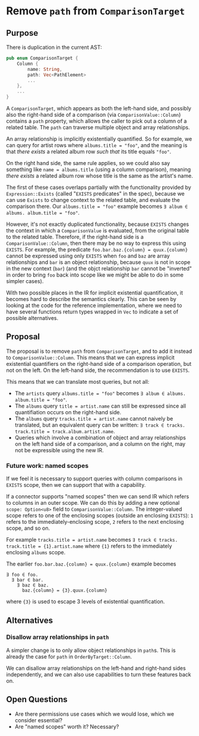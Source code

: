 # Remove `path` from `ComparisonTarget`

## Purpose

There is duplication in the current AST:

```rust
pub enum ComparisonTarget {
    Column {
        name: String,
        path: Vec<PathElement>
        ...
    },
    ...
}
```

A `ComparisonTarget`, which appears as both the left-hand side, and possibly also the right-hand side of a comparison (via `ComparisonValue::Column`) contains a `path` property, which allows the caller to pick out a column of a related table. The `path` can traverse multiple object and array relationships.

An array relationship is implicitly existentially quantified. So for example, we can query for artist rows where `albums.title = "foo"`, and the meaning is that _there exists_ a related album row _such that_ its title equals `"foo"`.

On the right hand side, the same rule applies, so we could also say something like `name = albums.title` (using a column comparison), meaning _there exists_ a related album row whose title is the same as the artist's name.

The first of these cases overlaps partially with the functionality provided by `Expression::Exists` (called "`EXISTS` predicates" in the spec), because we can use `Exists` to change context to the related table, and evaluate the comparison there. Our `albums.title = "foo"` example becomes `∃ album ∈ albums. album.title = "foo"`.

However, it's not exactly duplicated functionality, because `EXISTS` changes the context in which a `ComparisonValue` is evaluated, from the original table to the related table. Therefore, if the right-hand side is a `ComparisonValue::Column`, then there may be no way to express this using `EXISTS`. For example, the predicate `foo.bar.baz.{column} = quux.{column}` cannot be expressed using only `EXISTS` when `foo` and `baz` are array relationships and `bar` is an object relationship, because `quux` is not in scope in the new context (`bar`) (and the objct relationship `bar` cannot be "inverted" in order to bring `foo` back into scope like we might be able to do in some simpler cases).

With two possible places in the IR for implicit existential quantification, it becomes hard to describe the semantics clearly. This can be seen by looking at the code for the reference implementation, where we need to have several functions return types wrapped in `Vec` to indicate a set of possible alternatives.

## Proposal

The proposal is to remove `path` from `ComparisonTarget`, and to add it instead to `ComparisonValue::Column`. This means that we can express implicit existential quantifiers on the right-hand side of a comparison operation, but not on the left. On the left-hand side, the recommendation is to use `EXISTS`.

This means that we can translate most queries, but not all:

- The `artists` query `albums.title = "foo"` becomes `∃ album ∈ albums. album.title = "foo"`.
- The `albums` query `title = artist.name` can still be expressed since all quantifiation occurs on the right-hand side.
- The `albums` query `tracks.title = artist.name` cannot naively be translated, but an equivalent query can be written: `∃ track ∈ tracks. track.title = track.album.artist.name`.
- Queries which involve a combination of object and array relationships on the left hand side of a comparison, and a column on the right, may not be expressible using the new IR.

### Future work: named scopes

If we feel it is necessary to support queries with column comparisons in `EXISTS` scope, then we can support that with a capability.

If a connector supports "named scopes" then we can send IR which refers to columns in an outer scope. We can do this by adding a new optional `scope: Option<u8>` field to `ComparisonValue::Column`. The integer-valued scope refers to one of the enclosing scopes (outside an enclosing `EXISTS`): `1` refers to the immediately-enclosing scope, `2` refers to the next enclosing scope, and so on.

For example `tracks.title = artist.name` becomes `∃ track ∈ tracks. track.title = {1}.artist.name` where `{1}` refers to the immediately enclosing `albums` scope.

The earlier `foo.bar.baz.{column} = quux.{column}` example becomes

```
∃ foo ∈ foo.
  ∃ bar ∈ bar.
    ∃ baz ∈ baz.
      baz.{column} = {3}.quux.{column}
```

where `{3}` is used to escape 3 levels of existential quantification.

## Alternatives

### Disallow array relationships in `path`

A simpler change is to only allow object relationships in `path`s. This is already the case for `path` in `OrderByTarget::Column`.

We can disallow array relationships on the left-hand and right-hand sides independently, and we can also use capabilities to turn these features back on.

## Open Questions

- Are there permissions use cases which we would lose, which we consider essential?
- Are "named scopes" worth it? Necessary?
